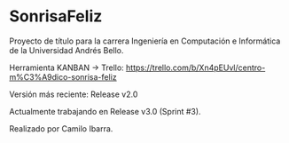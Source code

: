 # SonrisaFeliz
Proyecto de título para la carrera Ingeniería en Computación e Informática de la Universidad Andrés Bello.

Herramienta KANBAN -> Trello: https://trello.com/b/Xn4pEUvl/centro-m%C3%A9dico-sonrisa-feliz

Versión más reciente: Release v2.0

Actualmente trabajando en Release v3.0 (Sprint #3).

Realizado por Camilo Ibarra.
